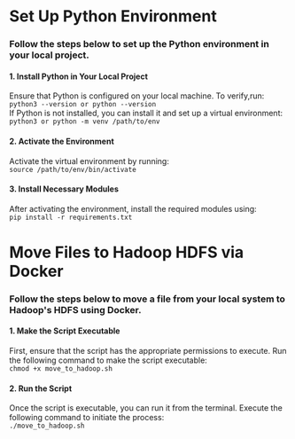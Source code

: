 # Set Up Python Environment
### Follow the steps below to set up the Python environment in your local project.
#### 1. Install Python in Your Local Project
Ensure that Python is configured on your local machine. To verify,run: <br />`python3 --version or python --version` <br />
If Python is not installed, you can install it and set up a virtual environment:<br /> 
`python3 or python -m venv /path/to/env`
#### 2. Activate the Environment
Activate the virtual environment by running:<br />
`source /path/to/env/bin/activate`
#### 3. Install Necessary Modules
After activating the environment, install the required modules using:<br />
`pip install -r requirements.txt`


# Move Files to Hadoop HDFS via Docker
### Follow the steps below to move a file from your local system to Hadoop's HDFS using Docker.

#### 1. Make the Script Executable
First, ensure that the script has the appropriate permissions to execute. Run the following command to make the script executable: <br />
`chmod +x move_to_hadoop.sh`

#### 2. Run the Script
Once the script is executable, you can run it from the terminal. Execute the following command to initiate the process: <br />
`./move_to_hadoop.sh`

